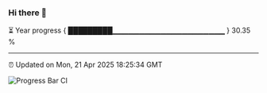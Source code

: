 ### Hi there 👋

⏳ Year progress { █████████▁▁▁▁▁▁▁▁▁▁▁▁▁▁▁▁▁▁▁▁▁ } 30.35 %

---

⏰ Updated on Mon, 21 Apr 2025 18:25:34 GMT

![Progress Bar CI](https://github.com/liununu/liununu/workflows/Progress%20Bar%20CI/badge.svg)
